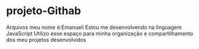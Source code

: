 # projeto-Githab
Arquivos 
meu nome é:Emanueli
Estou me desenvolvendo na linguagem JavaScript
Utilizo esse espaço para minha organização e compartilhamento dos meu projetos desenvolvidos
